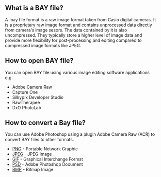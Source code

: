 ## What is a BAY file?

A .bay file format is a raw image format taken from Casio digital cameras. It is a proprietary raw image format and contains unprocessed data directly from camera's image sesors.  The data contained by it is also uncompressed. They typically store a higher level of image data and provide more flexibility for post-processing and editing compared to compressed image formats like JPEG.

## How to open BAY file?

You can open BAY file using various image editing software applications e.g.

- Adobe Camera Raw
- Capture One
- Silkypix Developer Studio
- RawTherapee
- DxO PhotoLab

## How to convert a Bay file?

You can use Adobe Photoshop using a plugin Adobe Camera Raw (ACR) to convert BAY files to other formats.

- [PNG](/image/png/) - Portable Network Graphic
- [JPEG](/image/jpeg/) - JPEG Image
- [GIF](/image/gif/) - Graphical Interchange Format
- [PSD](/image/psd/) - Adobe Photoshop Document
- [BMP](/image/bmp/) - Bitmap Image





